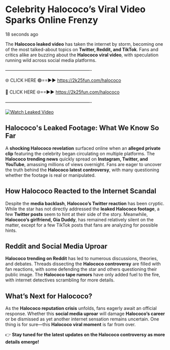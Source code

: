 # Celebrity Halococo’s Viral Video Sparks Online Frenzy

18 seconds ago

The **Halococo leaked video** has taken the internet by storm, becoming one of the most talked-about topics on **Twitter, Reddit, and TikTok**. Fans and critics alike are buzzing about the **Halococo viral video**, with speculation running wild across social media platforms.

———————————————————-

🌐 CLICK HERE 🟢==►► https://2k25fun.com/halococo

🔴 CLICK HERE 🌐==►► https://2k25fun.com/halococo

———————————————————-

[![Watch Leaked Video](https://miro.medium.com/v2/resize:fit:828/format:webp/1*cilzJN44JGOrTw9NJCrNHA.gif "Watch Leaked Video")](https://2k25fun.com/halococo)

## **Halococo's Leaked Footage: What We Know So Far**  
A **shocking Halococo revelation** surfaced online when an **alleged private clip** featuring the celebrity began circulating on multiple platforms. The **Halococo trending news** quickly spread on **Instagram, Twitter, and YouTube**, amassing millions of views overnight. Fans are eager to uncover the truth behind the **Halococo latest controversy**, with many questioning whether the footage is real or manipulated.  

## **How Halococo Reacted to the Internet Scandal**  
Despite the **media backlash**, **Halococo’s Twitter reaction** has been cryptic. While the star has not directly addressed the **leaked Halococo footage**, a few **Twitter posts** seem to hint at their side of the story. Meanwhile, **Halococo’s girlfriend, Gia Duddy**, has remained relatively silent on the matter, except for a few TikTok posts that fans are analyzing for possible hints.  

## **Reddit and Social Media Uproar**  
**Halococo trending on Reddit** has led to numerous discussions, theories, and debates. Threads dissecting the **Halococo controversy** are filled with fan reactions, with some defending the star and others questioning their public image. The **Halococo tape rumors** have only added fuel to the fire, with internet detectives scrambling for more details.  

## **What’s Next for Halococo?**  
As the **Halococo reputation crisis** unfolds, fans eagerly await an official response. Whether this **social media uproar** will damage **Halococo’s career** or be dismissed as yet another internet sensation remains uncertain. One thing is for sure—this **Halococo viral moment** is far from over.  

👉 **Stay tuned for the latest updates on the Halococo controversy as more details emerge!**  